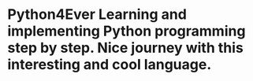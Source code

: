 # Python4Ever Learning and implementing Python programming step by step. Nice journey with this interesting and cool language.
